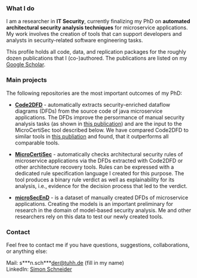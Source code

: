 ### What I do

I am a researcher in **IT Security**, currently finalizing my PhD on **automated architectural security analysis techniques** for microservice applications. 
My work involves the creation of tools that can support developers and analysts in security-related software engineering tasks.

This profile holds all code, data, and replication packages for the roughly dozen publications that I (co-)authored.
The publications are listed on my [Google Scholar](https://scholar.google.com/citations?user=5kAe62IAAAAJ&hl=en).

### Main projects
The following repositories are the most important outcomes of my PhD:

- [**Code2DFD**](https://github.com/tuhh-softsec/code2DFD) - automatically extracts security-enriched dataflow diagrams (DFDs) from the source code of java microservice applications. 
The DFDs improve the persormance of manual security analysis tasks (as shown in [this publication](https://arxiv.org/pdf/2401.04446)) and are the input to the MicroCertiSec tool described below. We have compared Code2DFD to similar tools in [this publiation](https://arxiv.org/abs/2412.08352) and found, that it outperforms all comparable tools.

- [**MicroCertiSec**](https://github.com/tuhh-softsec/microCertiSec) - automatically checks architectural security rules of microservice applications via the DFDs extracted with Code2DFD or other architecture recovery tools. 
Rules can be expressed with a dedicated rule specification language I created for this purpose.
The tool produces a binary rule verdict as well as explainability for its analysis, i.e., evidence for the decision process that led to the verdict.

- [**microSecEnD**](https://tuhh-softsec.github.io/microSecEnD/) - is a dataset of manually created DFDs of microservice applications. 
Creating the models is an important preliminary for research in the domain of model-based security analysis.
Me and other researchers rely on this data to test our newly created tools.


### Contact
Feel free to contact me if you have questions, suggestions, collaborations, or anything else:

Mail: s\***n.sch\***der@tuhh.de (fill in my name) \
LinkedIn: [Simon Schneider](https://www.linkedin.com/in/simon-s-6765261b8/)

